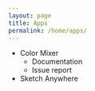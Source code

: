 ```yaml
---
layout: page
title: Apps
permalink: /home/apps/
---
```


* Color Mixer
  * Documentation
  * Issue report
* Sketch Anywhere